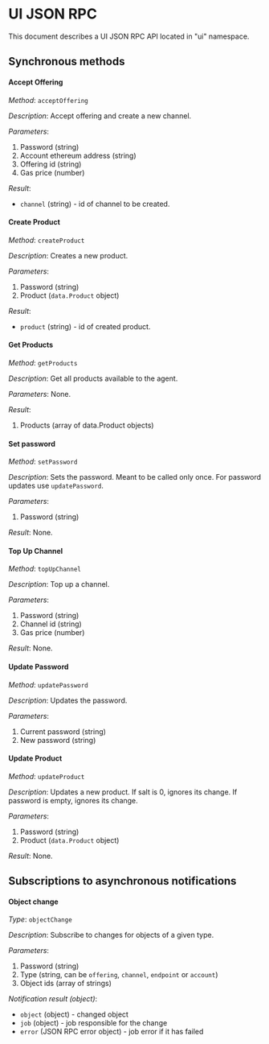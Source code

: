 # UI JSON RPC

This document describes a UI JSON RPC API located in "ui" namespace.

## Synchronous methods

#### Accept Offering

*Method*:	`acceptOffering`

*Description*: Accept offering and create a new channel.

*Parameters*:
1. Password (string)
2. Account ethereum address (string)
3. Offering id (string)
4. Gas price (number)

*Result*:
- `channel` (string) - id of channel to be created.


#### Create Product

*Method*: `createProduct`

*Description*: Creates a new product.

*Parameters*: 
1. Password (string)
2. Product (`data.Product` object)

*Result*:
- `product` (string) - id of created product.


#### Get Products

*Method*: `getProducts`

*Description*: Get all products available to the agent.

*Parameters*: None.

*Result*:
1. Products (array of data.Product objects)


#### Set password

*Method*: `setPassword`

*Description*: Sets the password. Meant to be called only once. For password updates use `updatePassword`.

*Parameters*: 
1. Password (string)

*Result*: None.


#### Top Up Channel

*Method*: `topUpChannel`

*Description*: Top up a channel.

*Parameters*: 
1. Password (string)
2. Channel id (string)
3. Gas price (number)

*Result*: None.


#### Update Password

*Method*: `updatePassword`

*Description*: Updates the password.

*Parameters*: 
1. Current password (string)
2. New password (string)


#### Update Product

*Method*: `updateProduct`

*Description*: Updates a new product. If salt is 0, ignores its change. If password is empty, ignores its change.

*Parameters*: 
1. Password (string)
2. Product (`data.Product` object)

*Result*: None.


## Subscriptions to asynchronous notifications

#### Object change

*Type*: `objectChange`

*Description*: Subscribe to changes for objects of a given type.

*Parameters*:
1. Password (string)
2. Type (string, can be `offering`, `channel`, `endpoint` or `account`)
3. Object ids (array of strings)

*Notification result (object)*:
- `object` (object) - changed object
- `job` (object) - job responsible for the change
- `error` (JSON RPC error object) - job error if it has failed
